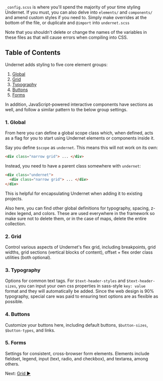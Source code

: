`_config.scss` is where you'll spend the majority of your time styling Undernet. If you must, you can also delve into `elements/` and `components/` and amend custom styles if you need to. Simply make overrides at the bottom of the file, or duplicate and `@import` into `undernet.scss`

Note that you shouldn't delete or change the names of the variables in these files as that will cause errors when compiling into CSS.

## Table of Contents

Undernet adds styling to five core element groups:

1.  [Global](#1-global)
2.  [Grid](#2-grid)
3.  [Typography](#3-typography)
4.  [Buttons](#4-buttons)
5.  [Forms](#5-forms)

In addition, JavaScript-powered interactive components have sections as well, and follow a similar pattern to the below group settings.

### 1. Global

From here you can define a global scope class which, when defined, acts as a flag for you to start using Undernet elements or components inside it.

Say you define `$scope` as `undernet`. This means this will not work on its own:

```html
<div class="narrow grid"> ... </div>
```

Instead, you need to have a parent class somewhere with `undernet`:

```html
<div class="undernet">
  <div class="narrow grid"> ... </div>
</div>
```

This is helpful for encapsulating Undernet when adding it to existing projects.

Also here, you can find other global definitions for typography, spacing, z-index legend, and colors. These are used everywhere in the framework so make sure not to delete them, or in the case of maps, delete the entire collection.

### 2. Grid

Control various aspects of Undernet's flex grid, including breakpoints, grid widths, grid sections (vertical blocks of content), offset + flex order class utilities (both optional).

### 3. Typography

Options for common text tags. For `$text-header-styles` and `$text-header-sizes`, you can input your own css properties in sass-style `key: value` format and they will automatically be added. Since the web design is 90% typography, special care was paid to ensuring text options are as flexible as possible.

### 4. Buttons

Customize your buttons here, including default buttons, `$button-sizes`, `$button-types`, and links.

### 5. Forms

Settings for consistent, cross-browser form elements. Elements include fieldset, legend, input (text, radio, and checkbox), and textarea, among others.

Next: [Grid ►](grid)
